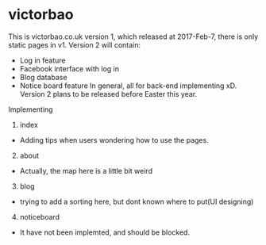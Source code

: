 # victorbao
This is victorbao.co.uk version 1, which released at 2017-Feb-7, there is only static pages in v1.
Version 2 will contain:
 - Log in feature
 - Facebook interface with log in
 - Blog database
 - Notice board feature
 In general, all for back-end implementing xD. Version 2 plans to be released before Easter this year.

Implementing
1. index
  - Adding tips when users wondering how to use the pages.
2. about
  - Actually, the map here is a little bit weird
3. blog
  - trying to add a sorting here, but dont known where to put(UI designing)
4. noticeboard
  - It have not been implemted, and should be blocked.
